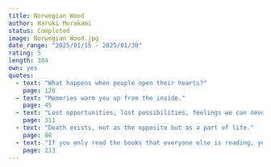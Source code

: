 ```yaml
---
title: Norwegian Wood
author: Haruki Murakami
status: Completed
image: Norwegian Wood.jpg
date_range: "2025/01/15 - 2025/01/30"
rating: 5
length: 384
own: yes
quotes:
  - text: "What happens when people open their hearts?"
    page: 120
  - text: "Memories warm you up from the inside."
    page: 45
  - text: "Lost opportunities, lost possibilities, feelings we can never get back."
    page: 311
  - text: "Death exists, not as the opposite but as a part of life."
    page: 88
  - text: "If you only read the books that everyone else is reading, you can only think what everyone else is thinking."
    page: 213
---
```

